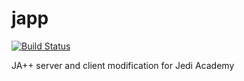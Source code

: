 japp
====

[![Build Status](https://travis-ci.org/Morabis/japp.svg?branch=master)](https://travis-ci.org/Morabis/japp)

JA++ server and client modification for Jedi Academy
